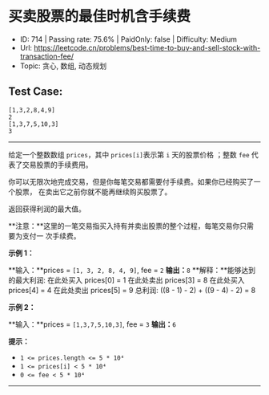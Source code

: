 # 买卖股票的最佳时机含手续费

- ID: 714 | Passing rate: 75.6% | PaidOnly: false | Difficulty: Medium
- Url: https://leetcode.cn/problems/best-time-to-buy-and-sell-stock-with-transaction-fee/
- Topic: 贪心, 数组, 动态规划

## Test Case:

```
[1,3,2,8,4,9]
2
[1,3,7,5,10,3]
3
```

---

给定一个整数数组 `prices`，其中 `prices[i]`表示第 `i` 天的股票价格 ；整数 `fee`
代表了交易股票的手续费用。

你可以无限次地完成交易，但是你每笔交易都需要付手续费。如果你已经购买了一个股票，
在卖出它之前你就不能再继续购买股票了。

返回获得利润的最大值。

**注意：**这里的一笔交易指买入持有并卖出股票的整个过程，每笔交易你只需要为支付一
次手续费。

**示例 1：**

**输入：**prices = `[1, 3, 2, 8, 4, 9]`, fee = `2`
**输出：**`8`
**解释：**能够达到的最大利润:
在此处买入 prices[0] = 1
在此处卖出 prices[3] = 8
在此处买入 prices[4] = 4
在此处卖出 prices[5] = 9
总利润: ((8 - 1) - 2) + ((9 - 4) - 2) = 8

**示例 2：**

**输入：**prices = `[1,3,7,5,10,3]`, fee = `3`
**输出：**`6`

**提示：**

- `1 <= prices.length <= 5 * 10⁴`
- `1 <= prices[i] < 5 * 10⁴`
- `0 <= fee < 5 * 10⁴`

---
